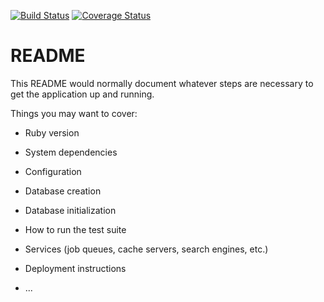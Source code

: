 [![Build Status](https://travis-ci.org/7R41N33/task-manager.svg?branch=master)](https://travis-ci.org/7R41N33/task-manager)
[![Coverage Status](https://coveralls.io/repos/github/7R41N33/task-manager/badge.svg?branch=master)](https://coveralls.io/github/7R41N33/task-manager?branch=master)

# README

This README would normally document whatever steps are necessary to get the
application up and running.

Things you may want to cover:

* Ruby version

* System dependencies

* Configuration

* Database creation

* Database initialization

* How to run the test suite

* Services (job queues, cache servers, search engines, etc.)

* Deployment instructions

* ...
